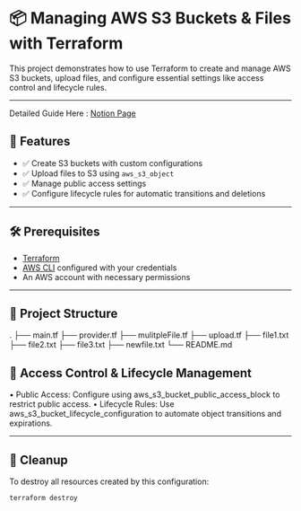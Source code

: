 # 📦 Managing AWS S3 Buckets & Files with Terraform

This project demonstrates how to use Terraform to create and manage AWS S3 buckets, upload files, and configure essential settings like access control and lifecycle rules.

---

Detailed Guide Here :
[Notion Page](https://www.notion.so/Managing-S3-Buckets-Files-with-Terraform-1fcce17158148087a3d6e794dd025243?pvs=4)

## 🚀 Features

- ✅ Create S3 buckets with custom configurations
- ✅ Upload files to S3 using `aws_s3_object`
- ✅ Manage public access settings
- ✅ Configure lifecycle rules for automatic transitions and deletions

---

## 🛠️ Prerequisites

- [Terraform](https://developer.hashicorp.com/terraform/downloads)
- [AWS CLI](https://docs.aws.amazon.com/cli/latest/userguide/install-cliv2.html) configured with your credentials
- An AWS account with necessary permissions

---

## 📂 Project Structure
.
├── main.tf
├── provider.tf
├── mulitpleFile.tf
├── upload.tf
├── file1.txt
├── file2.txt
├── file3.txt
├── newfile.txt
└── README.md

## 🔐 Access Control & Lifecycle Management
•	Public Access: Configure using aws_s3_bucket_public_access_block to restrict public access.
•	Lifecycle Rules: Use aws_s3_bucket_lifecycle_configuration to automate object transitions and expirations.

---

## 🧹 Cleanup

To destroy all resources created by this configuration:

```
terraform destroy
```


